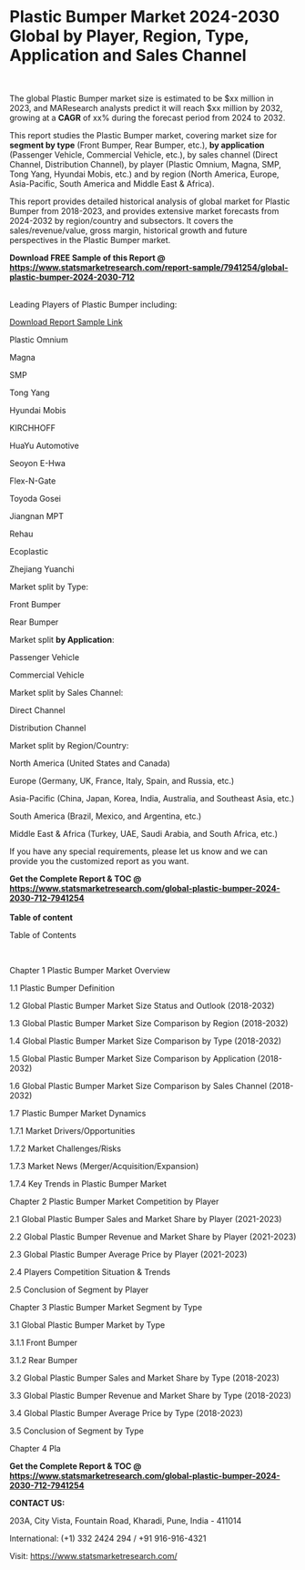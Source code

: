 <h1>Plastic Bumper Market 2024-2030 Global by Player, Region, Type, Application and Sales Channel</h1><br/><p>The global Plastic Bumper market size is estimated to be $xx million in 2023, and MAResearch analysts predict it will reach $xx million by 2032, growing at a <strong>CAGR</strong> of xx% during the forecast period from 2024 to 2032.</p><p>
 
 This report studies the Plastic Bumper market, covering market size for <strong>segment by type</strong> (Front Bumper, Rear Bumper, etc.), <strong>by application</strong> (Passenger Vehicle, Commercial Vehicle, etc.), by sales channel (Direct Channel, Distribution Channel), by player (Plastic Omnium, Magna, SMP, Tong Yang, Hyundai Mobis, etc.) and by region (North America, Europe, Asia-Pacific, South America and Middle East & Africa).</p><p>
 
 This report provides detailed historical analysis of global market for Plastic Bumper from 2018-2023, and provides extensive market forecasts from 2024-2032 by region/country and subsectors. It covers the sales/revenue/value, gross margin, historical growth and future perspectives in the Plastic Bumper market.</p><div><b>Download FREE Sample of this Report @ <a href="https://www.statsmarketresearch.com/download-free-sample/7941254/global-plastic-bumper-2024-2030-712">https://www.statsmarketresearch.com/report-sample/7941254/global-plastic-bumper-2024-2030-712</a></b></div><br><p>
 
 Leading Players of Plastic Bumper including:</p><p><a href="https://www.statsmarketresearch.com/download-free-sample/7941254/global-plastic-bumper-2024-2030-712">Download Report Sample Link</a></p><p>Plastic Omnium</p><p>Magna</p><p>SMP</p><p>Tong Yang</p><p>Hyundai Mobis</p><p>KIRCHHOFF</p><p>HuaYu Automotive</p><p>Seoyon E-Hwa</p><p>Flex-N-Gate</p><p>Toyoda Gosei</p><p>Jiangnan MPT</p><p>Rehau</p><p>Ecoplastic</p><p>Zhejiang Yuanchi</p><p>
 
 Market split by Type:</p><p>Front Bumper</p><p>Rear Bumper</p><p>
 
 Market split <strong>by Application</strong>:</p><p>Passenger Vehicle</p><p>Commercial Vehicle</p><p>
 
 Market split by Sales Channel:</p><p>Direct Channel</p><p>Distribution Channel</p><p>
 
 Market split by Region/Country:</p><p>North America (United States and Canada)</p><p>Europe (Germany, UK, France, Italy, Spain, and Russia, etc.)</p><p>Asia-Pacific (China, Japan, Korea, India, Australia, and Southeast Asia, etc.)</p><p>South America (Brazil, Mexico, and Argentina, etc.)</p><p>Middle East & Africa (Turkey, UAE, Saudi Arabia, and South Africa, etc.)</p><p>
 
 If you have any special requirements, please let us know and we can provide you the customized report as you want.</p><div><b>Get the Complete Report & TOC @ <a href="https://www.statsmarketresearch.com/global-plastic-bumper-2024-2030-712-7941254">https://www.statsmarketresearch.com/global-plastic-bumper-2024-2030-712-7941254</a></b></div><br><b>Table of content</b><p>Table of Contents<br />
 
 <br />
 
 Chapter 1 Plastic Bumper Market Overview<br />
 
  1.1 Plastic Bumper Definition<br />
 
  1.2 Global Plastic Bumper Market Size Status and Outlook (2018-2032)<br />
 
  1.3 Global Plastic Bumper Market Size Comparison by Region (2018-2032)<br />
 
  1.4 Global Plastic Bumper Market Size Comparison by Type (2018-2032)<br />
 
  1.5 Global Plastic Bumper Market Size Comparison by Application (2018-2032)<br />
 
  1.6 Global Plastic Bumper Market Size Comparison by Sales Channel (2018-2032)<br />
 
  1.7 Plastic Bumper Market Dynamics<br />
 
  1.7.1 Market Drivers/Opportunities<br />
 
  1.7.2 Market Challenges/Risks<br />
 
  1.7.3 Market News (Merger/Acquisition/Expansion)<br />
 
  1.7.4 Key Trends in Plastic Bumper Market<br />
 
 Chapter 2 Plastic Bumper Market Competition by Player<br />
 
  2.1 Global Plastic Bumper Sales and Market Share by Player (2021-2023)<br />
 
  2.2 Global Plastic Bumper Revenue and Market Share by Player (2021-2023)<br />
 
  2.3 Global Plastic Bumper Average Price by Player (2021-2023)<br />
 
  2.4 Players Competition Situation & Trends<br />
 
  2.5 Conclusion of Segment by Player<br />
 
 Chapter 3 Plastic Bumper Market Segment by Type<br />
 
  3.1 Global Plastic Bumper Market by Type<br />
 
  3.1.1 Front Bumper<br />
 
  3.1.2 Rear Bumper<br />
 
  3.2 Global Plastic Bumper Sales and Market Share by Type (2018-2023)<br />
 
  3.3 Global Plastic Bumper Revenue and Market Share by Type (2018-2023)<br />
 
  3.4 Global Plastic Bumper Average Price by Type (2018-2023)<br />
 
  3.5 Conclusion of Segment by Type<br />
 
 Chapter 4 Pla<br><div><b>Get the Complete Report & TOC @ <a href="https://www.statsmarketresearch.com/global-plastic-bumper-2024-2030-712-7941254">https://www.statsmarketresearch.com/global-plastic-bumper-2024-2030-712-7941254</a></b></div></p>
 
 <b>CONTACT US:</b><br>
 
 203A, City Vista, Fountain Road, Kharadi, Pune, India - 411014 <br>
 
 International: (+1) 332 2424 294 / +91 916-916-4321<br>
 
 Visit: <a href="https://www.statsmarketresearch.com/">https://www.statsmarketresearch.com/</a>
 
 <br>